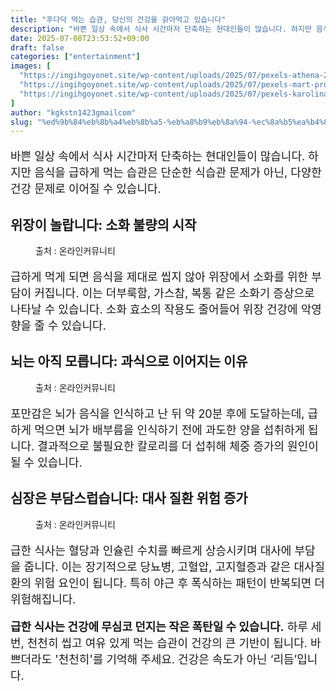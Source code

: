 ```yaml
---
title: "후다닥 먹는 습관, 당신의 건강을 갉아먹고 있습니다"
description: "바쁜 일상 속에서 식사 시간마저 단축하는 현대인들이 많습니다. 하지만 음식을 급하게 먹는 습관은 단순한 식습관 문제가 아닌, 다양한 건강 문제로 이어질 수 있습니다."
date: 2025-07-08T23:53:52+09:00
draft: false
categories: ["entertainment"]
images: [
  "https://ingihgoyonet.site/wp-content/uploads/2025/07/pexels-athena-2323183-683x1024.jpg"
  "https://ingihgoyonet.site/wp-content/uploads/2025/07/pexels-mart-production-7089020-2-1024x683.jpg"
  "https://ingihgoyonet.site/wp-content/uploads/2025/07/pexels-karolina-grabowska-4386467-2-683x1024.jpg"
]
author: "kgkstn1423gmailcom"
slug: "%ed%9b%84%eb%8b%a4%eb%8b%a5-%eb%a8%b9%eb%8a%94-%ec%8a%b5%ea%b4%80-%eb%8b%b9%ec%8b%a0%ec%9d%98-%ea%b1%b4%ea%b0%95%ec%9d%84-%ea%b0%89%ec%95%84%eb%a8%b9%ea%b3%a0-%ec%9e%88%ec%8a%b5%eb%8b%88%eb%8b%a4"
---
```


<p style="font-size:18px">바쁜 일상 속에서 식사 시간마저 단축하는 현대인들이 많습니다. 하지만 음식을 급하게 먹는 습관은 단순한 식습관 문제가 아닌, 다양한 건강 문제로 이어질 수 있습니다.</p> <h2 >위장이 놀랍니다: 소화 불량의 시작</h2> <figure ><img src="https://ingihgoyonet.site/wp-content/uploads/2025/07/pexels-athena-2323183-683x1024.jpg" alt="" style="aspect-ratio:16/9;object-fit:cover"/><figcaption >출처 : 온라인커뮤니티</figcaption></figure> <p style="font-size:18px">급하게 먹게 되면 음식을 제대로 씹지 않아 위장에서 소화를 위한 부담이 커집니다. 이는 더부룩함, 가스참, 복통 같은 소화기 증상으로 나타날 수 있습니다. 소화 효소의 작용도 줄어들어 위장 건강에 악영향을 줄 수 있습니다.</p> <h2 >뇌는 아직 모릅니다: 과식으로 이어지는 이유</h2> <figure ><img src="https://ingihgoyonet.site/wp-content/uploads/2025/07/pexels-mart-production-7089020-2-1024x683.jpg" alt="" style="aspect-ratio:16/9;object-fit:cover"/><figcaption >출처 : 온라인커뮤니티</figcaption></figure> <p style="font-size:18px">포만감은 뇌가 음식을 인식하고 난 뒤 약 20분 후에 도달하는데, 급하게 먹으면 뇌가 배부름을 인식하기 전에 과도한 양을 섭취하게 됩니다. 결과적으로 불필요한 칼로리를 더 섭취해 체중 증가의 원인이 될 수 있습니다.</p> <h2 >심장은 부담스럽습니다: 대사 질환 위험 증가</h2> <figure ><img src="https://ingihgoyonet.site/wp-content/uploads/2025/07/pexels-karolina-grabowska-4386467-2-683x1024.jpg" alt="" style="aspect-ratio:16/9;object-fit:cover"/><figcaption >출처 : 온라인커뮤니티</figcaption></figure> <p style="font-size:18px">급한 식사는 혈당과 인슐린 수치를 빠르게 상승시키며 대사에 부담을 줍니다. 이는 장기적으로 당뇨병, 고혈압, 고지혈증과 같은 대사질환의 위험 요인이 됩니다. 특히 야근 후 폭식하는 패턴이 반복되면 더 위험해집니다.</p> <p style="font-size:18px"><strong>급한 식사는 건강에 무심코 던지는 작은 폭탄일 수 있습니다.</strong> 하루 세 번, 천천히 씹고 여유 있게 먹는 습관이 건강의 큰 기반이 됩니다. 바쁘더라도 '천천히'를 기억해 주세요. 건강은 속도가 아닌 ‘리듬’입니다.</p>